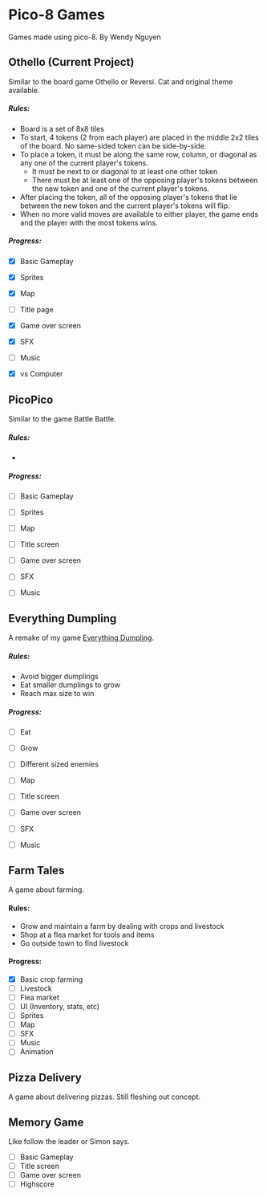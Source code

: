 # Pico-8 Games
Games made using pico-8. By Wendy Nguyen


## Othello (Current Project)
Similar to the board game Othello or Reversi. Cat and original theme available.
#####   Rules:
   * Board is a set of 8x8 tiles
   * To start, 4 tokens (2 from each player) are placed in the middle 2x2 tiles of the board. No same-sided token can be side-by-side.
   * To place a token, it must be along the same row, column, or diagonal as any one of the current player's tokens.
       * It must be next to or diagonal to at least one other token
       * There must be at least one of the opposing player's tokens between the new token and one of the current player's tokens.
   * After placing the token, all of the opposing player's tokens that lie between the new token and the current player's tokens will flip.
   * When no more valid moves are available to either player, the game ends and the player with the most tokens wins.
##### Progress:
- [x] Basic Gameplay
- [x] Sprites
- [x] Map
- [ ] Title page
- [x] Game over screen
- [x] SFX
- [ ] Music
- [x] vs Computer


## PicoPico
Similar to the game Battle Battle.
#####   Rules:
   *
##### Progress:
- [ ] Basic Gameplay
- [ ] Sprites
- [ ] Map
- [ ] Title screen
- [ ] Game over screen
- [ ] SFX
- [ ] Music


## Everything Dumpling
A remake of my game [Everything Dumpling](https://scratch.mit.edu/projects/124751501/).
#####   Rules:
   * Avoid bigger dumplings
   * Eat smaller dumplings to grow
   * Reach max size to win
##### Progress:
- [ ] Eat
- [ ] Grow
- [ ] Different sized enemies
- [ ] Map
- [ ] Title screen
- [ ] Game over screen
- [ ] SFX
- [ ] Music


## Farm Tales
A game about farming.
#### Rules:
   * Grow and maintain a farm by dealing with crops and livestock
   * Shop at a flea market for tools and items
   * Go outside town to find livestock
#### Progress:
- [x] Basic crop farming
- [ ] Livestock
- [ ] Flea market
- [ ] UI (Inventory, stats, etc)
- [ ] Sprites
- [ ] Map
- [ ] SFX
- [ ] Music
- [ ] Animation

## Pizza Delivery
A game about delivering pizzas. Still fleshing out concept.

## Memory Game
Like follow the leader or Simon says.

- [ ] Basic Gameplay
- [ ] Title screen
- [ ] Game over screen
- [ ] Highscore
